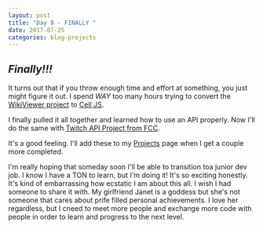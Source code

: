 ```yaml
---
layout: post
title: "Day 8 - FINALLY "
date: 2017-07-25
categories: blog-projects
---
```

## _*Finally!!!*_

It turns out that if you throw enough time and effort at something, you just might figure it out. I spend  *WAY* too many hours trying to convert the [WikiViewer project](https://www.freecodecamp.org/challenges/build-a-wikipedia-viewer) to [Cell JS](https://www.celljs.org).

I finally pulled it all together and learned how to use an API properly. Now I'll do the same with [Twitch API Project from FCC](https://www.freecodecamp.org/challenges/use-the-twitchtv-json-api). 

It's a good feeling. I'll add these to my [Projects](https://terrib1e.github.io/projects) page when I get a couple more completed. 

I'm really hoping that someday soon I'll be able to transition toa  junior dev job. I know I have a TON to learn, but I'm doing it! It's so exciting honestly. It's kind of embarrassing how ecstatic I am about this all. I wish I had someone to share it with. My girlfriend Janet is a goddess but she's not someone that cares about prife filled personal achievements. I love her regardless, but I cneed to meet more people and exchange more code with people in order to learn and progress to the next level. 